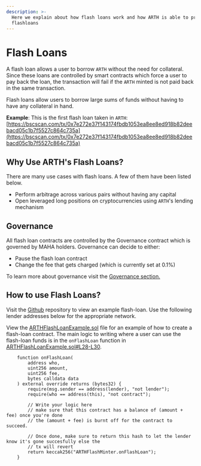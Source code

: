 ```yaml
---
description: >-
  Here we explain about how flash loans work and how ARTH is able to provide
  flashloans
---
```


# Flash Loans

A flash loan allows a user to borrow `ARTH` without the need for collateral. Since these loans are controlled by smart contracts which force a user to pay back the loan, the transaction will fail if the `ARTH` minted is not paid back in the same transaction.

Flash loans allow users to borrow large sums of funds without having to have any collateral in hand.

**Example**: This is the first flash loan taken in `ARTH`: [https://bscscan.com/tx/0x7e272e37f143174fbdb1053ea8ee8ed918b82deebacd05c1b7f5527c864c735a](https://bscscan.com/tx/0x7e272e37f143174fbdb1053ea8ee8ed918b82deebacd05c1b7f5527c864c735a)

## Why Use ARTH's Flash Loans?

There are many use cases with flash loans. A few of them have been listed below.

* Perform arbitrage across various pairs without having any capital
* Open leveraged long positions on cryptocurrencies using `ARTH`'s lending mechanism

## Governance

All flash loan contracts are controlled by the Governance contract which is governed by MAHA holders. Governance can decide to either:

* Pause the flash loan contract&#x20;
* Change the fee that gets charged (which is currently set at 0.1%)

To learn more about governance visit the [Governance section.](0-flash-loans.md#governance)

## How to use Flash Loans?

Visit the [Github](https://github.com/MahaDAO/flashloans-arth) repository to view an example flash-loan. Use the following lender addresses below for the appropriate network.

View the [ARTHFlashLoanExample.sol](https://github.com/MahaDAO/flashloans-arth/blob/master/contracts/ARTHFlashLoanExample.sol) file for an example of how to create a flash-loan contract. The main logic to writing where a user can use the flash-loan funds is in the `onFlashLoan` function in [ARTHFlashLoanExample.sol#L28-L30](https://github.com/MahaDAO/flashloans-arth/blob/master/contracts/ARTHFlashLoanExample.sol#L28-L30).

```
    function onFlashLoan(
        address who,
        uint256 amount,
        uint256 fee,
        bytes calldata data
    ) external override returns (bytes32) {
        require(msg.sender == address(lender), "not lender");
        require(who == address(this), "not contract");

        // Write your logic here
        // make sure that this contract has a balance of (amount + fee) once you're done
        // the (amount + fee) is burnt off for the contract to succeed.

        // Once done, make sure to return this hash to let the lender know it's gone succesfully else the
        // tx will revert
        return keccak256("ARTHFlashMinter.onFlashLoan");
    }

```
